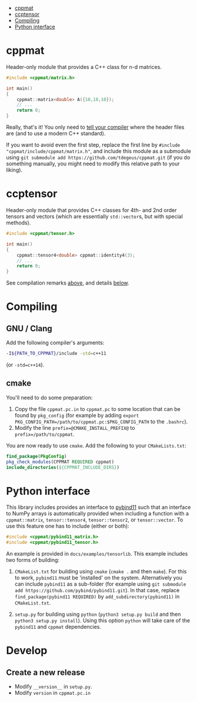- [cppmat](#cppmat)
- [ccptensor](#ccptensor)
- [Compiling](#compiling)
- [Python interface](#python-interface)

# cppmat

Header-only module that provides a C++ class for n-d matrices.

```cpp
#include <cppmat/matrix.h>

int main()
{
    cppmat::matrix<double> A({10,10,10});
    // ...
    return 0;
}
```

Really, that's it! You only need to [tell your compiler](#compiling) where the header files are (and to use a modern C++ standard). 

If you want to avoid even the first step, replace the first line by `#include "cppmat/include/cppmat/matrix.h"`, and include this module as a submodule using `git submodule add https://github.com/tdegeus/cppmat.git` (if you do something manually, you might need to modify this relative path to your liking).

# ccptensor

Header-only module that provides C++ classes for 4th- and 2nd order tensors and vectors (which are essentially `std::vector`s, but with special methods).

```cpp
#include <cppmat/tensor.h>

int main()
{
    cppmat::tensor4<double> cppmat::identity4(3);
    // ...
    return 0;
}
```

See compilation remarks [above](#cppmat), and details [below](#compiling).

# Compiling

## GNU / Clang

Add the following compiler's arguments:

```bash
-I${PATH_TO_CPPMAT}/include -std=c++11
```

(or `-std=c++14`).

## cmake

You'll need to do some preparation:

1.  Copy the file `cppmat.pc.in` to `cppmat.pc` to some location that can be found by `pkg_config` (for example by adding `export PKG_CONFIG_PATH=/path/to/cppmat.pc:$PKG_CONFIG_PATH` to the `.bashrc`).
2.  Modify the line `prefix=@CMAKE_INSTALL_PREFIX@` to `prefix=/path/to/cppmat`.

You are now ready to use `cmake`. Add the following to your `CMakeLists.txt`:
```cmake
find_package(PkgConfig)
pkg_check_modules(CPPMAT REQUIRED cppmat)
include_directories(${CPPMAT_INCLUDE_DIRS})
```

# Python interface

This library includes provides an interface to [pybind11](https://github.com/pybind/pybind11) such that an interface to NumPy arrays is automatically provided when including a function with a `cppmat::matrix`, `tensor::tensor4`, `tensor::tensor2`, or `tensor::vector`. To use this feature one has to include (either or both):

```cpp
#include <cppmat/pybind11_matrix.h>
#include <cppmat/pybind11_tensor.h>
```

An example is provided in `docs/examples/tensorlib`. This example includes two forms of building:

1.  `CMakeList.txt` for building using `cmake` (`cmake .` and then `make`). For this to work, `pybind11` must be 'installed' on the system. Alternatively you can include `pybind11` as a sub-folder (for example using `git submodule add https://github.com/pybind/pybind11.git`). In that case, replace `find_package(pybind11 REQUIRED)` by `add_subdirectory(pybind11)` in `CMakeList.txt`.

2.  `setup.py` for building using `python` (`python3 setup.py build` and then `python3 setup.py install`). Using this option `python` will take care of the `pybind11` and `cppmat` dependencies.

# Develop

## Create a new release

*   Modify `__version__` in `setup.py`.
*   Modify `version` in `cppmat.pc.in`


